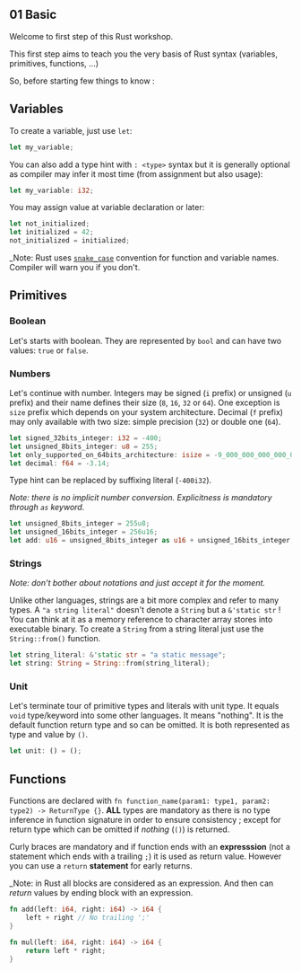 01 Basic
--------

Welcome to first step of this Rust workshop.

This first step aims to teach you the very basis of Rust syntax (variables, primitives, functions, ...)

So, before starting few things to know :

## Variables

To create a variable, just use `let`:

```rust
let my_variable;
```

You can also add a type hint with `: <type>` syntax but it is generally optional as compiler may infer it most time (from assignment but also usage):

```rust
let my_variable: i32;
```

You may assign value at variable declaration or later:

```rust
let not_initialized;
let initialized = 42;
not_initialized = initialized;
```

_Note: Rust uses [`snake_case`](https://en.wikipedia.org/wiki/Snake_case) convention for function and variable names. Compiler will warn you if you don't.

## Primitives

### Boolean

Let's starts with boolean. They are represented by `bool` and can have two values: `true` or `false`.

### Numbers

Let's continue with number. Integers may be signed (`i` prefix) or unsigned (`u` prefix) and their name defines their size (`8`, `16`, `32` or `64`). One exception is `size` prefix which depends on your system architecture. Decimal (`f` prefix) may only available with two size: simple precision (`32`) or double one (`64`).

```rust
let signed_32bits_integer: i32 = -400;
let unsigned_8bits_integer: u8 = 255;
let only_supported_on_64bits_architecture: isize = -9_000_000_000_000_000_000;
let decimal: f64 = -3.14;
```

Type hint can be replaced by suffixing literal (`-400i32`).

_Note: there is no implicit number conversion. Explicitness is mandatory through `as` keyword._

```rust
let unsigned_8bits_integer = 255u8;
let unsigned_16bits_integer = 256u16;
let add: u16 = unsigned_8bits_integer as u16 + unsigned_16bits_integer;
```

### Strings

_Note: don't bother about notations and just accept it for the moment._

Unlike other languages, strings are a bit more complex and refer to many types. A `"a string literal"` doesn't denote a `String` but a `&'static str` ! You can think at it as a memory reference to character array stores into executable binary. To create a `String` from a string literal just use the `String::from()` function.

```rust
let string_literal: &'static str = "a static message";
let string: String = String::from(string_literal);
```

### Unit

Let's terminate tour of primitive types and literals with unit type. It equals `void` type/keyword into some other languages. It means "nothing". It is the default function return type and so can be omitted. It is both represented as type and value by `()`.

```rust
let unit: () = ();
```

## Functions

Functions are declared with `fn function_name(param1: type1, param2: type2) -> ReturnType {}`. **ALL** types are mandatory as there is no type inference in function signature in order to ensure consistency ; except for return type which can be omitted if _nothing_ (`()`) is returned.

Curly braces are mandatory and if function ends with an **expresssion** (not a statement which ends with a trailing `;`) it is used as return value. However you can use a `return` **statement** for early returns.

_Note: in Rust all blocks are considered as an expression. And then can _return_ values by ending block with an expression.

```rust
fn add(left: i64, right: i64) -> i64 {
    left + right // No trailing ';'
}

fn mul(left: i64, right: i64) -> i64 {
    return left * right;
}
```
